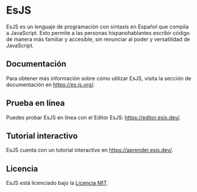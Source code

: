 # EsJS

EsJS es un lenguaje de programación con sintaxis en Español que compila a JavaScript. Esto permite a las personas hispanohablantes escribir código de manera más familiar y accesible, sin renunciar al poder y versatilidad de JavaScript.

## Documentación

Para obtener más información sobre cómo utilizar EsJS, visita la sección de documentación en https://es.js.org/.

## Prueba en línea

Puedes probar EsJS en línea con el Editor EsJS: https://editor.esjs.dev/.

## Tutorial interactivo

EsJS cuenta con un tutorial interactivo en https://aprender.esjs.dev/.

## Licencia

EsJS está licenciado bajo la [Licencia MIT](LICENSE).
